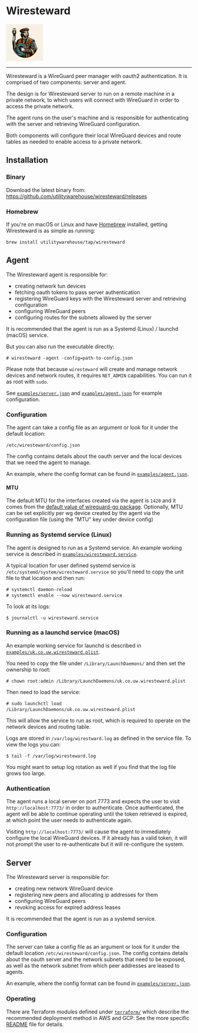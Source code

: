 # Wiresteward

<img src="./logo.jpeg" width="100"/>

---

Wiresteward is a WireGuard peer manager with oauth2 authentication. It is
comprised of two components: server and agent.

The design is for Wiresteward server to run on a remote machine in a private
network, to which users will connect with WireGuard in order to access the
private network.

The agent runs on the user's machine and is responsible for authenticating with
the server and retrieving WireGuard configuration.

Both components will configure their local WireGuard devices and route tables
as needed to enable access to a private network.

## Installation

### Binary

Download the latest binary from:
https://github.com/utilitywarehouse/wiresteward/releases

### Homebrew

If you're on macOS or Linux and have [Homebrew](https://brew.sh/) installed,
getting Wiresteward is as simple as running:

```
brew install utilitywarehouse/tap/wiresteward
```

## Agent

The Wiresteward agent is responsible for:

- creating network tun devices
- fetching oauth tokens to pass server authentication
- registering WireGuard keys with the Wiresteward server and retrieving configuration
- configuring WireGuard peers
- configuring routes for the subnets allowed by the server

It is recommended that the agent is run as a Systemd (Linux) / launchd (macOS)
service.

But you can also run the executable directly:

```console
# wiresteward -agent -config=path-to-config.json
```

Please note that because `wiresteward` will create and manage network devices
and network routes, it requires `NET_ADMIN` capabilities. You can run it as
root with `sudo`.

See [`examples/server.json`](./examples/server.json) and
[`examples/agent.json`](./examples/agent.json) for example configuration.


### Configuration

The agent can take a config file as an argument or look for it under the
default location:

```
/etc/wiresteward/config.json
```

The config contains details about the oauth server and the local devices that
we need the agent to manage.

An example, where the config format can be found in
[`examples/agent.json`](./examples/agent.json).

#### MTU

The default MTU for the interfaces created via the agent is `1420` and it comes
from the [default value of wireguard-go
package](https://git.zx2c4.com/wireguard-go/tree/device/tun.go#n14).
Optionally, MTU can be set explicitly per wg device created by the agent via
the configuration file (using the "MTU" key under device config)

### Running as Systemd service (Linux)

The agent is designed to run as a Systemd service. An example working service
is described in
[`examples/wiresteward.service`](./examples/wiresteward.service).

A typical location for user defined systemd service is
`/etc/systemd/system/wiresteward.service` so you'll need to copy the unit file
to that location and then run:

```console
# systemctl daemon-reload
# systemctl enable --now wiresteward.service
```

To look at its logs:

```console
$ journalctl -u wiresteward.service
```

### Running as a launchd service (macOS)

An example working service for launchd is described in
[`examples/uk.co.uw.wiresteward.plist`](./examples/uk.co.uw.wiresteward.plist).

You need to copy the file under `/Library/LaunchDaemons/` and then set the
ownership to root:

```console
# chown root:admin /Library/LaunchDaemons/uk.co.uw.wiresteward.plist
```

Then need to load the service:

```console
# sudo launchctl load /Library/LaunchDaemons/uk.co.uw.wiresteward.plist
```

This will allow the service to run as root, which is required to operate on the
network devices and routing table.

Logs are stored in `/var/log/wirestward.log` as defined in the service file. To
view the logs you can:

```console
$ tail -f /var/log/wiresteward.log
```

You might want to setup log rotation as well if you find that the log file
grows too large.

### Authentication

The agent runs a local server on port 7773 and expects the user to visit
`http://localhost:7773/` in order to authenticate. Once authenticated, the
agent will be able to continue operating until the token retrieved is expired,
at which point the user needs to authenticate again.

Visiting `http://localhost:7773/` will cause the agent to immediately configure
the local WireGuard devices. If it already has a valid token, it will not prompt
the user to re-authenticate but it will re-configure the system.

## Server

The Wiresteward server is responsible for:

- creating new network WireGuard device
- registering new peers and allocating ip addresses for them
- configuring WireGuard peers
- revoking access for expired address leases

It is recommended that the agent is run as a systemd service.

### Configuration

The server can take a config file as an argument or look for it under the
default location `/etc/wiresteward/config.json`. The config contains details
about the oauth server and the network subnets that need to be exposed, as well
as the network subnet from which peer addresses are leased to agents.

An example, where the config format can be found in
[`examples/server.json`](./examples/server.json).

### Operating

There are Terraform modules defined under [`terraform/`](./terraform) which
describe the recommended deployment method in AWS and GCP. See the more specific
[README](./terraform/README.md) file for details.
